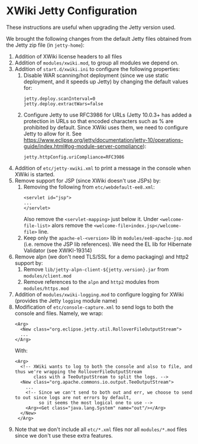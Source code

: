XWiki Jetty Configuration
=========================

These instructions are useful when upgrading the Jetty version used.

We brought the following changes from the default Jetty files obtained from the Jetty zip file (in `jetty-home`):

1. Addition of XWiki license headers to all files
1. Addition of `modules/xwiki.mod`, to group all modules we depend on.
1. Addition of `start.d/xwiki.ini` to configure the following properties:
   1. Disable WAR scanning/hot deployment (since we use static deployment, and it speeds up 
      Jetty) by changing the default values for:
      ```
      jetty.deploy.scanInterval=0
      jetty.deploy.extractWars=false
      ```
   1. Configure Jetty to use RFC3986 for URLs (Jetty 10.0.3+ has added a protection in URLs so that encoded characters 
      such as % are prohibited by default. Since XWiki uses them, we need to configure Jetty to allow for it. See
      https://www.eclipse.org/jetty/documentation/jetty-10/operations-guide/index.html#og-module-server-compliance):
      ```
      jetty.httpConfig.uriCompliance=RFC3986
      ``` 
1. Addition of `etc/jetty-xwiki.xml` to print a message in the console when XWiki is started.
1. Remove support for JSP (since XWiki doesn't use JSPs) by:
   1. Removing the following from `etc/webdefault-ee8.xml`:
      ```
      <servlet id="jsp">
      ...
      </servlet>
      ```
      Also remove the `<servlet-mapping>` just below it.
      Under `<welcome-file-list>` alors remove the `<welcome-file>index.jsp</welcome-file>` line.
   1. Keep only the `apache-el-<version>` lib in `modules/ee8-apache-jsp.mod` (i.e. remove the JSP lib references).
      We need the EL lib for Hibernate Validator (see XWIKI-19314)
1. Remove alpn (we don't need TLS/SSL for a demo packaging) and http2 support by:
   1. Remove `lib/jetty-alpn-client-${jetty.version}.jar` from `modules/client.mod`
   1. Remove references to the `alpn` and `http2` modules from `modules/https.mod`
1. Addition of `modules/xwiki-logging.mod` to configure logging for XWiki (provides the Jetty `logging` module name)
1. Modification of `etc/console-capture.xml` to send logs to both the console and files. Namely, we wrap:
   ```
   <Arg>
     <New class="org.eclipse.jetty.util.RolloverFileOutputStream">
     ...
   </Arg>
   ```
   With:
   ```
   <Arg>
     <!-- XWiki wants to log to both the console and also to file, and thus we're wrapping the RolloverFileOutputStream
          class with a TeeOutputStream to split the logs. -->
     <New class="org.apache.commons.io.output.TeeOutputStream">
       ...
       <!-- Since we can't send to both out and err, we choose to send to out since logs are not errors by default,
            so it seems the most logical one to use -->
       <Arg><Get class="java.lang.System" name="out"/></Arg>
     </New>
    </Arg>
   ``` 
1. Note that we don't include all `etc/*.xml` files nor all `modules/*.mod` files since we don't use these extra
    features.  
